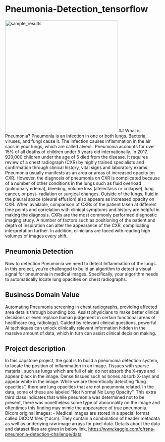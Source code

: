 
# Pneumonia-Detection_tensorflow
<img width="362" alt="sample_results" src="https://user-images.githubusercontent.com/38404526/224389433-7efae25b-f7f9-4d0b-ab09-5cc7df012846.png">
## What is Pneumonia? 
Pneumonia is an infection in one or both lungs. Bacteria, viruses, and fungi cause it. The infection causes inflammation in the air sacs in your lungs, which are called alveoli. Pneumonia accounts for over 15% of all deaths of children under 5 years old internationally. In 2017, 920,000 children under the age of 5 died from the disease. It requires review of a chest radiograph (CXR) by highly trained specialists and confirmation through clinical history, vital signs and laboratory exams. Pneumonia usually manifests as an area or areas of increased opacity on CXR. However, the diagnosis of pneumonia on CXR is complicated because of a number of other conditions in the lungs such as fluid  overload (pulmonary edema), bleeding, volume loss (atelectasis or collapse), lung cancer, or post- radiation or surgical changes. Outside of the lungs, fluid in the pleural space (pleural effusion) also  appears as increased opacity on CXR. When available, comparison of CXRs of the patient taken at different time points and correlation with clinical symptoms and history are helpful in making the diagnosis. CXRs are the most commonly performed diagnostic imaging study. A number of factors such as positioning of the patient and depth of inspiration can alter the appearance of the CXR, complicating interpretation further. In addition, clinicians are faced with reading high volumes of images every shift. 

## Pneumonia Detection 
Now to detection Pneumonia we need to detect Inflammation of the lungs. In this project, you’re challenged to build an algorithm to detect a visual signal for pneumonia in medical images. Specifically, your algorithm needs to automatically locate lung opacities on chest radiographs.

## Business Domain Value
Automating Pneumonia screening in chest radiographs, providing affected area details through
bounding box.
Assist physicians to make better clinical decisions or even replace human judgement in certain
functional areas of healthcare (eg, radiology).
Guided by relevant clinical questions, powerful AI techniques can unlock clinically relevant information
hidden in the massive amount of data, which in turn can assist clinical decision making.

## Project description
In this capstone project, the goal is to build a pneumonia detection system, to locate the position of
inflammation in an image.
Tissues with sparse material, such as lungs which are full of air, do not absorb the X-rays and appear
black in the image. Dense tissues such as bones absorb X-rays and appear white in the image.
While we are theoretically detecting “lung opacities”, there are lung opacities that are not pneumonia
related.
In the data, some of these are labeled “Not Normal No Lung Opacity”. This extra third class indicates
that while pneumonia was determined not to be present, there was nonetheless some type of
abnormality on the image and oftentimes this finding may mimic the appearance of true pneumonia.
Dicom original images: - Medical images are stored in a special format called DICOM files (*.dcm). They
contain a combination of header metadata as well as underlying raw image arrays for pixel data.
Details about the data and dataset files are given in below link,
https://www.kaggle.com/c/rsna-pneumonia-detection-challenge/data

